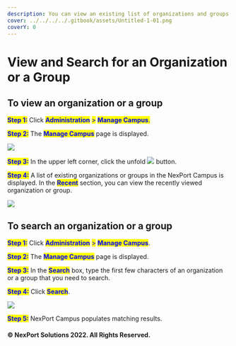 ```yaml
---
description: You can view an existing list of organizations and groups.
cover: ../../../../.gitbook/assets/Untitled-1-01.png
coverY: 0
---
```


# View and Search for an Organization or a Group

## &#x20;**To view an organization or a group**

<mark style="color:blue;">**Step 1:**</mark> Click <mark style="color:blue;">**Administration**</mark> <mark style="color:blue;"></mark><mark style="color:blue;">></mark> <mark style="color:blue;"></mark><mark style="color:blue;">**Manage Campus**</mark><mark style="color:blue;">.</mark>

<mark style="color:blue;">**Step 2:**</mark>  The <mark style="color:blue;">**Manage Campus**</mark> page is displayed.

![](https://www.nexportcampus.com/Content/Guides/aweb/Content/Resources/Images/Campus\_Directory/Organization\_550x253.png)

<mark style="color:blue;">**Step 3:**</mark>  In the upper left corner, click the unfold ![](https://www.nexportcampus.com/Content/Guides/aweb/Content/Resources/Images/Common\_Screens\_Icons/Right.png) button.

<mark style="color:blue;">**Step 4:**</mark>  A list of existing organizations or groups in the NexPort Campus is displayed. In the <mark style="color:blue;">**Recent**</mark> section, you can view the recently viewed organization or group.

![](https://www.nexportcampus.com/Content/Guides/aweb/Content/Resources/Images/Campus\_Directory/List.png)

## **To search an organization or a group**

<mark style="color:blue;">**Step 1:**</mark>  Click <mark style="color:blue;">**Administration**</mark> <mark style="color:blue;"></mark><mark style="color:blue;">></mark> <mark style="color:blue;"></mark><mark style="color:blue;">**Manage Campus**</mark>.

<mark style="color:blue;">**Step 2:**</mark>  The <mark style="color:blue;">**Manage Campus**</mark> page is displayed.

<mark style="color:blue;">**Step 3:**</mark>  In the <mark style="color:blue;">**Search**</mark> box, type the first few characters of an organization or a group that you need to search.

<mark style="color:blue;">**Step 4:**</mark>  Click <mark style="color:blue;">**Search**</mark>.

![](https://www.nexportcampus.com/Content/Guides/aweb/Content/Resources/Images/Campus\_Directory/Search.png)

<mark style="color:blue;">**Step 5:**</mark>  NexPort Campus populates matching results.

#### © NexPort Solutions 2022. All Rights Reserved.
